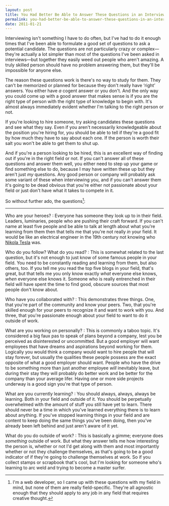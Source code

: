 ```yaml
---
layout: post
title: You Had Better Be Able to Answer These Questions in an Interview
permalink: you-had-better-be-able-to-answer-these-questions-in-an-interview
date: 2011-01-21
---
```


Interviewing isn't something I have to do often, but I've had to do it enough times that I've been able to formulate a good set of questions to ask a potential candidate. The questions are not particularly crazy or complex—they're actually a lot simpler than most of the questions I've been asked in interviews—but together they easily weed out people who aren't amazing. A truly skilled person should have no problem answering them, but they'll be impossible for anyone else.

The reason these questions work is there's no way to study for them. They can't be memorized or planned for because they don't really have ‘right’ answers. You either have _a_ cogent answer or you don't. And the only way you could come up with a good answer that makes sense is if you are the right type of person with the right type of knowledge to begin with. It's almost always immediately evident whether I'm talking to the right person or not.

If you're looking to hire someone, try asking candidates these questions and see what they say. Even if you aren't necessarily knowledgeable about the position you're hiring for, you should be able to tell if they're a good fit by how much they have to say about each one. If the person is worth their salt you won't be able to get them to shut up.

And if you're a person looking to be hired, this is an excellent way of finding out if you're in the right field or not. If you can't answer all of these questions and answer them well, you either need to step up your game or find something else to do, because I may have written these up but they aren't just _my_ questions. Any good person or company will probably ask some variant of these when interviewing you, and if you can't answer them it's going to be dead obvious that you're either not passionate about your field or just don't have what it takes to compete in it.

So without further ado, the questions[^1]:

---

Who are your heroes?
: Everyone has someone they look up to in their field. Leaders, luminaries, people who are pushing their craft forward. If you can't name at least five people and be able to talk at length about what you're learning from them then that tells me that you're not really _in_ your field. It would be like an electrical engineer in the 19th century not knowing who [Nikola Tesla][tesla] was.

Who do you follow? What do you read?
: This is somewhat related to the last question, but it's not enough to just know of some famous people in your field. You need to be constantly reading and learning from them, but also others, too. If you tell me you read the top five blogs in your field, that's great, but that tells me you only know exactly _what_ everyone else knows, _when_ everyone else knows it. Someone who is really entrenched in their field will have spent the time to find good, obscure sources that most people don't know about.

Who have you collaborated with?
: This demonstrates three things. One, that you're part of the community and know your peers. Two, that you're skilled enough for your peers to recognize it and want to work with you. And three, that you're passionate enough about your field to want to do it outside of work.

What are you working on personally?
: This is commonly a taboo topic. It's considered a big faux pas to speak of plans beyond a company, lest you be perceived as disinterested or uncommitted. But a good employer will want employees that have dreams and aspirations beyond working for them. Logically you would think a company would want to hire people that will stay forever, but usually the qualities these people possess are the exact opposite of what a good employer should want. People who have the drive to be something more than just another employee _will_ inevitably leave, but during their stay they will probably do better work and be better for the company than your average lifer. Having one or more side projects underway is a good sign you're that type of person.

What are you currently learning?
: You should always, always, always be learning. Both in your field and outside of it. You should be perpetually overwhelmed with the amount of stuff you still have yet to learn. There should never be a time in which you've learned everything there is to learn about anything. If you've stopped learning things in your field and are content to keep doing the same things you've been doing, then you've already been left behind and just aren't aware of it yet.

What do you do outside of work?
: This is basically a gimme; everyone does _something_ outside of work. But what they answer tells me how interesting the person is, whether or not I'd get along with them and most importantly whether or not they challenge themselves, as that's going to be a good indicator of if they're going to challenge themselves at work. So if you collect stamps or scrapbook that's cool, but I'm looking for someone who's learning to arc weld and trying to become a master surfer.

[^1]: I'm a web developer, so I came up with these questions with my field in mind, but none of them are really field-specific. They're all agnostic enough that they should apply to any job in any field that requires creative thought.

[tesla]: http://en.wikipedia.org/wiki/Nikola_Tesla
